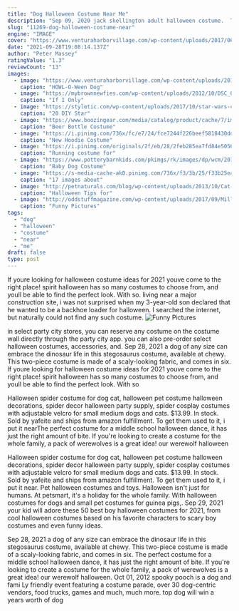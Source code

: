 ```yaml
---
title: "Dog Halloween Costume Near Me"
description: "Sep 09, 2020 jack skellington adult halloween costume.  Try this costume! breakfast at tiffany's cat and dog masks. Bullet holes seen near gabby petito's body location as images show brian"
slug: "11269-dog-halloween-costume-near"
engine: "IMAGE"
cover: "https://www.venturaharborvillage.com/wp-content/uploads/2017/06/howl.jpg"
date: "2021-09-28T19:08:14.137Z"
author: "Peter Massey"
ratingValue: "1.3"
reviewCount: "13"
images:
  - image: "https://www.venturaharborvillage.com/wp-content/uploads/2017/06/howl.jpg"
    caption: "HOWL-O-Ween Dog"
  - image: "https://mybrownnewfies.com/wp-content/uploads/2012/10/DSC_0307-992x1024.jpg"
    caption: "If I Only"
  - image: "https://styletic.com/wp-content/uploads/2017/10/star-wars-costumes/2-diy-star-wars-costumes.jpg"
    caption: "20 DIY Star"
  - image: "https://www.boozingear.com/media/catalog/product/cache/7/image/363x/040ec09b1e35df139433887a97daa66f/m/s/msc-0340.jpg"
    caption: "Beer Bottle Costume"
  - image: "https://i.pinimg.com/736x/fc/e7/24/fce7244f226beef5818430dd2cc8fe9c.jpg"
    caption: "New Hoodie Costume"
  - image: "https://i.pinimg.com/originals/2f/eb/28/2feb285ea7fd84e505633687895ac16e.jpg"
    caption: "Running costume for"
  - image: "https://www.potterybarnkids.com/pkimgs/rk/images/dp/wcm/201851/0004/baby-dog-costume-c.jpg"
    caption: "Baby Dog Costume"
  - image: "https://s-media-cache-ak0.pinimg.com/736x/f3/3b/25/f33b25eaf3453a7bcaffc768c50817e3.jpg"
    caption: "17 images about"
  - image: "http://petnaturals.com/blog/wp-content/uploads/2013/10/Cat-devil-costume.jpg"
    caption: "Halloween Tips for"
  - image: "http://oddstuffmagazine.com/wp-content/uploads/2017/09/Millennial-Halloween-Costume.jpg"
    caption: "Funny Pictures"
tags:
  - "dog"
  - "halloween"
  - "costume"
  - "near"
  - "me"
draft: false
type: post
---
```


If youre looking for halloween costume ideas for 2021 youve come to the right place! spirit halloween has so many costumes to choose from, and youll be able to find the perfect look. With so. living near a major construction site, i was not surprised when my 3-year-old son declared that he wanted to be a backhoe loader for halloween. I searched the internet, but naturally could not find any such costume.
![Funny Pictures](http://oddstuffmagazine.com/wp-content/uploads/2017/09/Millennial-Halloween-Costume.jpg "Funny Pictures")

in select party city stores, you can reserve any costume on the costume wall directly through the party city app.  you can also pre-order select halloween costumes, accessories, and. Sep 28, 2021 a dog of any size can embrace the dinosaur life in this stegosaurus costume, available at chewy. This two-piece costume is made of a scaly-looking fabric, and comes in six. If youre looking for halloween costume ideas for 2021 youve come to the right place! spirit halloween has so many costumes to choose from, and youll be able to find the perfect look. With so
<!--inArticleAds-->

<!--galleryOne-->

Halloween spider costume for dog cat, halloween pet costume halloween decorations, spider decor halloween party supply, spider cosplay costumes with adjustable velcro for small medium dogs and cats. $13.99. In stock. Sold by yafeite and ships from amazon fulfillment.  To get them used to it, i put it nearThe perfect costume for a middle school halloween dance, it has just the right amount of bite. If you're looking to create a costume for the whole family, a pack of werewolves is a great idea! our werewolf halloween
<!--inArticleAds-->

<!--galleryTwo-->

Halloween spider costume for dog cat, halloween pet costume halloween decorations, spider decor halloween party supply, spider cosplay costumes with adjustable velcro for small medium dogs and cats. $13.99. In stock. Sold by yafeite and ships from amazon fulfillment.  To get them used to it, i put it near. Pet halloween costumes and toys. Halloween isn't just for humans. At petsmart, it's a holiday for the whole family. With halloween costumes for dogs and small pet costumes for guinea pigs,. Sep 29, 2021 your kid will adore these 50 best boy halloween costumes for 2021, from cool halloween costumes based on his favorite characters to scary boy costumes and even funny ideas.
<!--galleryThree-->

Sep 28, 2021 a dog of any size can embrace the dinosaur life in this stegosaurus costume, available at chewy. This two-piece costume is made of a scaly-looking fabric, and comes in six. The perfect costume for a middle school halloween dance, it has just the right amount of bite. If you're looking to create a costume for the whole family, a pack of werewolves is a great idea! our werewolf halloween. Oct 01, 2012  spooky pooch is a dog and fami Ly friendly event featuring a costume parade, over 30 dog-centric vendors, food trucks, games and much, much more.  top dog will win a years worth of dog